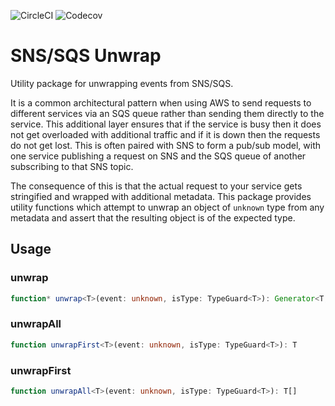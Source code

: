![CircleCI](https://img.shields.io/circleci/build/github/EconomistDigitalSolutions/sns-sqs-unwrap)
![Codecov](https://img.shields.io/codecov/c/github/EconomistDigitalSolutions/sns-sqs-unwrap)

# SNS/SQS Unwrap
Utility package for unwrapping events from SNS/SQS.

It is a common architectural pattern when using AWS to send requests to different services via an SQS queue rather than sending them directly to the service. This additional layer ensures that if the service is busy then it does not get overloaded with additional traffic and if it is down then the requests do not get lost. This is often paired with SNS to form a pub/sub model, with one service publishing a request on SNS and the SQS queue of another subscribing to that SNS topic.

The consequence of this is that the actual request to your service gets stringified and wrapped with additional metadata. This package provides utility functions which attempt to unwrap an object of `unknown` type from any metadata and assert that the resulting object is of the expected type.

## Usage
### unwrap
```typescript
function* unwrap<T>(event: unknown, isType: TypeGuard<T>): Generator<T, T, undefined>
```

### unwrapAll
```typescript
function unwrapFirst<T>(event: unknown, isType: TypeGuard<T>): T
```

### unwrapFirst
```typescript
function unwrapAll<T>(event: unknown, isType: TypeGuard<T>): T[]
```